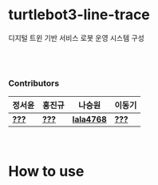 # turtlebot3-line-trace
디지털 트윈 기반 서비스 로봇 운영 시스템 구성

<br>
<br>

### Contributors
|정서윤|홍진규|나승원|이동기|
|----|----|----|----|
|**[???](https://github.com/)**|**[???](https://github.com/)**|**[lala4768](https://github.com/lala4768)**|**[???](https://github.com/)**|

<br>

# How to use
